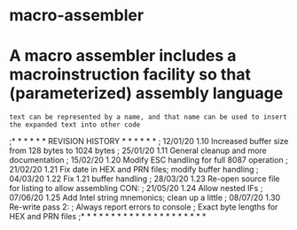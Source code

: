 # macro-assembler



#   A macro assembler includes a macroinstruction facility so that (parameterized) assembly language 
    text can be represented by a name, and that name can be used to insert the expanded text into other code
    
   
   
   
;* * * * * * REVISION HISTORY * * * * * *
; 12/01/20  1.10  Increased buffer size from 128 bytes to 1024 bytes
; 25/01/20  1.11  General cleanup and more documentation
; 15/02/20  1.20  Modify ESC handling for full 8087 operation
; 21/02/20  1.21  Fix date in HEX and PRN files; modify buffer handling
; 04/03/20  1.22  Fix 1.21 buffer handling
; 28/03/20  1.23  Re-open source file for listing to allow assembling CON:
; 21/05/20  1.24  Allow nested IFs
; 07/06/20  1.25  Add Intel string mnemonics; clean up a little
; 08/07/20  1.30  Re-write pass 2:
;                 Always report errors to console
;       	      Exact byte lengths for HEX and PRN files
;* * * * * * * * * * * * * * * * * * * * *
